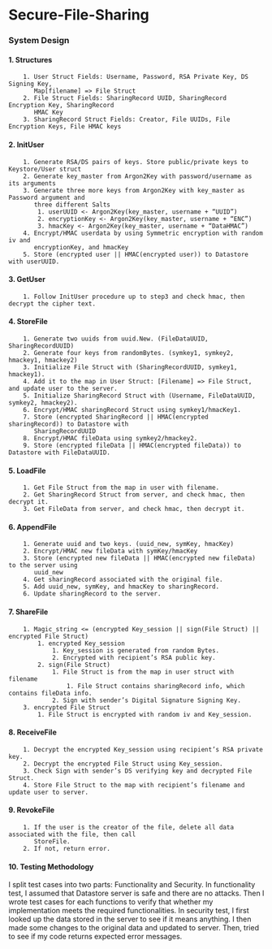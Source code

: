 # Secure-File-Sharing
### System Design
#### 1. Structures
        1. User Struct Fields: Username, Password, RSA Private Key, DS Signing Key,
           Map[filename] => File Struct
        2. File Struct Fields: SharingRecord UUID, SharingRecord Encryption Key, SharingRecord
           HMAC Key
        3. SharingRecord Struct Fields: Creator, File UUIDs, File Encryption Keys, File HMAC keys
#### 2. InitUser
        1. Generate RSA/DS pairs of keys. Store public/private keys to Keystore/User struct
        2. Generate key_master from Argon2Key with password/username as its arguments
        3. Generate three more keys from Argon2Key with key_master as Password argument and
           three different Salts
            1. userUUID <- Argon2Key(key_master, username + “UUID”)
            2. encryptionKey <- Argon2Key(key_master, username + “ENC”)
            3. hmacKey <- Argon2Key(key_master, username + “DataHMAC”)
        4. Encrypt/HMAC userdata by using Symmetric encryption with random iv and
           encryptionKey, and hmacKey
        5. Store (encrypted user || HMAC(encrypted user)) to Datastore with userUUID.
#### 3. GetUser
        1. Follow InitUser procedure up to step3 and check hmac, then decrypt the cipher text.
#### 4. StoreFile
        1. Generate two uuids from uuid.New. (FileDataUUID, SharingRecordUUID)
        2. Generate four keys from randomBytes. (symkey1, symkey2, hmackey1, hmackey2)
        3. Initialize File Struct with (SharingRecordUUID, symkey1, hmackey1).
        4. Add it to the map in User Struct: [Filename] => File Struct, and update user to the server.
        5. Initialize SharingRecord Struct with (Username, FileDataUUID, symkey2, hmackey2).
        6. Encrypt/HMAC sharingRecord Struct using symkey1/hmacKey1.
        7. Store (encrypted SharingRecord || HMAC(encrypted sharingRecord)) to Datastore with
           SharingRecordUUID
        8. Encrypt/HMAC fileData using symkey2/hmackey2.
        9. Store (encrypted fileData || HMAC(encrypted fileData)) to Datastore with FileDataUUID.
#### 5. LoadFile
        1. Get File Struct from the map in user with filename.
        2. Get SharingRecord Struct from server, and check hmac, then decrypt it.
        3. Get FileData from server, and check hmac, then decrypt it.
#### 6. AppendFile
        1. Generate uuid and two keys. (uuid_new, symKey, hmacKey)
        2. Encrypt/HMAC new fileData with symKey/hmacKey
        3. Store (encrypted new fileData || HMAC(encrypted new fileData) to the server using
           uuid_new
        4. Get sharingRecord associated with the original file.
        5. Add uuid_new, symKey, and hmacKey to sharingRecord.
        6. Update sharingRecord to the server.
#### 7. ShareFile
        1. Magic_string <= (encrypted Key_session || sign(File Struct) || encrypted File Struct)
            1. encrypted Key_session
                1. Key_session is generated from random Bytes.
                2. Encrypted with recipient’s RSA public key.
            2. sign(File Struct)
                1. File Struct is from the map in user struct with filename
                    1. File Struct contains sharingRecord info, which contains fileData info.
                2. Sign with sender’s Digital Signature Signing Key.
        3. encrypted File Struct
            1. File Struct is encrypted with random iv and Key_session.
#### 8. ReceiveFile
        1. Decrypt the encrypted Key_session using recipient’s RSA private key.
        2. Decrypt the encrypted File Struct using Key_session.
        3. Check Sign with sender’s DS verifying key and decrypted File Struct.
        4. Store File Struct to the map with recipient’s filename and update user to server.
#### 9. RevokeFile
        1. If the user is the creator of the file, delete all data associated with the file, then call
           StoreFile.
        2. If not, return error.
#### 10. Testing Methodology
I split test cases into two parts: Functionality and Security.
In functionality test, I assumed that Datastore server is safe and there are no attacks. Then
I wrote test cases for each functions to verify that whether my implementation meets the
required functionalities.
In security test, I first looked up the data stored in the server to see if it means anything. I
then made some changes to the original data and updated to server. Then, tried to see if my
code returns expected error messages.
